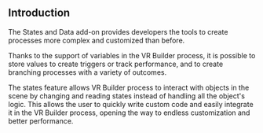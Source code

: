 ## Introduction

The States and Data add-on provides developers the tools to create processes more complex and customized than before.

Thanks to the support of variables in the VR Builder process, it is possible to store values to create triggers or track
performance, and to create branching processes with a variety of outcomes.

The states feature allows VR Builder process to interact with objects in the scene by changing and reading states
instead of handling all the object's logic. This allows the user to quickly write custom code and easily integrate it in
the VR Builder process, opening the way to endless customization and better performance.
